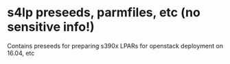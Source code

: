 # s4lp preseeds, parmfiles, etc (no sensitive info!)

Contains preseeds for preparing s390x LPARs for openstack deployment on 16.04, etc

